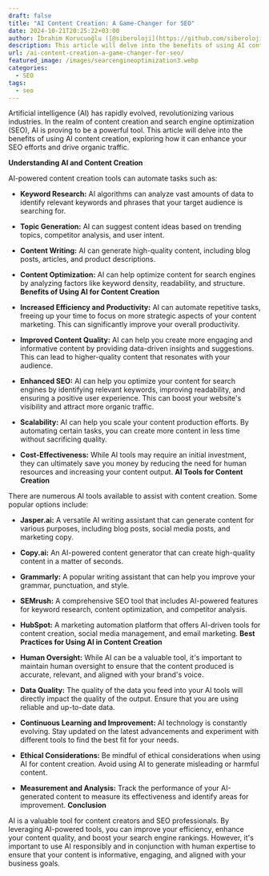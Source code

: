 ```yaml
---
draft: false
title: "AI Content Creation: A Game-Changer for SEO"
date: 2024-10-21T20:25:22+03:00
author: İbrahim Korucuoğlu ([@siberoloji](https://github.com/siberoloji))
description: This article will delve into the benefits of using AI content creation, exploring how it can enhance your SEO efforts and drive organic traffic.
url: /ai-content-creation-a-game-changer-for-seo/
featured_image: /images/searcengineoptimization3.webp
categories:
  - SEO
tags:
  - seo
---
```

Artificial intelligence (AI) has rapidly evolved, revolutionizing various industries. In the realm of content creation and search engine optimization (SEO), AI is proving to be a powerful tool. This article will delve into the benefits of using AI content creation, exploring how it can enhance your SEO efforts and drive organic traffic.

**Understanding AI and Content Creation**

AI-powered content creation tools can automate tasks such as:
* **Keyword Research:** AI algorithms can analyze vast amounts of data to identify relevant keywords and phrases that your target audience is searching for.

* **Topic Generation:** AI can suggest content ideas based on trending topics, competitor analysis, and user intent.

* **Content Writing:** AI can generate high-quality content, including blog posts, articles, and product descriptions.

* **Content Optimization:** AI can help optimize content for search engines by analyzing factors like keyword density, readability, and structure.
**Benefits of Using AI for Content Creation**
* **Increased Efficiency and Productivity:** AI can automate repetitive tasks, freeing up your time to focus on more strategic aspects of your content marketing. This can significantly improve your overall productivity.

* **Improved Content Quality:** AI can help you create more engaging and informative content by providing data-driven insights and suggestions. This can lead to higher-quality content that resonates with your audience.

* **Enhanced SEO:** AI can help you optimize your content for search engines by identifying relevant keywords, improving readability, and ensuring a positive user experience. This can boost your website's visibility and attract more organic traffic.

* **Scalability:** AI can help you scale your content production efforts. By automating certain tasks, you can create more content in less time without sacrificing quality.

* **Cost-Effectiveness:** While AI tools may require an initial investment, they can ultimately save you money by reducing the need for human resources and increasing your content output.
**AI Tools for Content Creation**

There are numerous AI tools available to assist with content creation. Some popular options include:
* **Jasper.ai:** A versatile AI writing assistant that can generate content for various purposes, including blog posts, social media posts, and marketing copy.

* **Copy.ai:** An AI-powered content generator that can create high-quality content in a matter of seconds.

* **Grammarly:** A popular writing assistant that can help you improve your grammar, punctuation, and style.

* **SEMrush:** A comprehensive SEO tool that includes AI-powered features for keyword research, content optimization, and competitor analysis.

* **HubSpot:** A marketing automation platform that offers AI-driven tools for content creation, social media management, and email marketing.
**Best Practices for Using AI in Content Creation**
* **Human Oversight:** While AI can be a valuable tool, it's important to maintain human oversight to ensure that the content produced is accurate, relevant, and aligned with your brand's voice.

* **Data Quality:** The quality of the data you feed into your AI tools will directly impact the quality of the output. Ensure that you are using reliable and up-to-date data.

* **Continuous Learning and Improvement:** AI technology is constantly evolving. Stay updated on the latest advancements and experiment with different tools to find the best fit for your needs.

* **Ethical Considerations:** Be mindful of ethical considerations when using AI for content creation. Avoid using AI to generate misleading or harmful content.

* **Measurement and Analysis:** Track the performance of your AI-generated content to measure its effectiveness and identify areas for improvement.
**Conclusion**

AI is a valuable tool for content creators and SEO professionals. By leveraging AI-powered tools, you can improve your efficiency, enhance your content quality, and boost your search engine rankings. However, it's important to use AI responsibly and in conjunction with human expertise to ensure that your content is informative, engaging, and aligned with your business goals.
